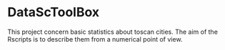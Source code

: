 # DataScToolBox
This project concern basic statistics about toscan cities.
The aim of the Rscripts is to describe them from a numerical point of view.  

